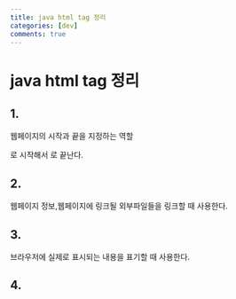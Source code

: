 ```yaml
---
title: java html tag 정리
categories: [dev]
comments: true
---
```

java html tag 정리
=============

1.<html>
 -------------

웹페이지의 시작과 끝을 지정하는 역할
  
<html>로 시작해서 </html>로 끝난다.
  
2.<head>
-------------
  
웹페이지 정보,웹페이지에 링크될 외부파일들을 링크할 때 사용한다.
  
  3.<body>
-------------
  
  브라우저에 실제로 표시되는 내용을 표기할 때 사용한다.
  
 4.<title>
-------------
  
문서제목을 지정할 때 사용한다.

<>안의 내용이 웹브라우저의 제목 표시줄에 표시된다.
  
   5.<meta>
   -------------
  
문자 인코딩(코드화,암호화),문서의 키워드 및 요약을 작성할 때 사용된다.
  
      6.<div>
  -------------
  
독자적으로 의미를 가지지 않는다.
  
웹페이지 내에 다른 정보들을 묶을때 사용한다.
  
(같은 역할을 하는 <span>도 있지만 차이가 조금 있다.)
  
    7.<a>
  -------------
  
anchor의 약자(?)로,웹페이지를 다른 웹페이지나 외부 사이트와 연결할때 사용한다.
  
(다른 프로그램으로 치면 하이퍼링크와 비슷한 것이다.)
  
사용할 수 있는 속성 값으로는,
 
 7-0.target : 새 창에서에서 링크를 열때 사용. 
  
 7-1._blank : 새로운 창에서 링크를 열때 사용.
  
 7-2._self : 현재 창에서 링크를 열때 사용.

 7-3._parent : 현재 화면을 불러낸 탭에서 링크를 열때 사용.
  
 7-4._top : 최상위 탭에서 링크를 열때 사용.
  
 7-5._title : 링크에 커서를 올렸을 때 나오는 설명을 표시.
  
 7-6._id : 같은 페이지 내에서 이동할 때 사용.
   
    8.<script>
  -------------
  
  코드를 삽입할때 사용한다.(보통 자바스크립트 코드를 넣을때 사용된다.)
  
    9.<link>
  -------------
  
  외부파일을 연결할 때 사용한다.
  
   10.<img>
  -------------
  
  이미지를 삽입할 때 사용한다.
  
  이미지 삽입 방법에는 두 가지가 있다.
  
  1.이미지를 다운로드해 파일경로를 삽입하는 방법
  
  2.다른 페이지의 주소를 복사해서 삽입하는 방법
  
11.<p>
  -------------
  
  단락을 나눌때 사용한다.
  
    12.<ul>
  -------------
  
  순서가 없는 list
  
    13.<ol>
  -------------
  
  순서가 있는 list
  
 14.<li>
  -------------
  
  <ul>과 <ol>내에서 각 항목을 나열할 때 사용
    
    15.<style>
  -------------
    
    스타일 정보를 정의할 때 사용한다.
    
    (<head>와 </head>사이에서 정의해야한다.)
    
   
     16.<br>
    -------------
    
    줄을 바꿀때 사용한다.
    
    17.<hn>
    -------------
    
    <h1>에서 <h2>로 정의되는 제목을 작성할 때 사용한다.
      
    (<h1>에서 <h2>로 갈수록 글자크기가 작아진다.)
      
      
18.<input>
    -------------
      
      웹페이지 내에서 사용자가 정보를 입력받아야할때 사용한다.
    
19.<form>
-------------      
      form을 생성할 때 사용한다.
      
20.<inframe>
-------------      
      외부페이지를 삽입할 때 사용한다.
      
     21.<nav>
-------------      
      다른 사이트로 연결하는 링크를 작성할 때 사용한다.
      
      22.<strong>
      -----------
      중요한 내용을 강조할 때 사용한다.
      
       23.<footer>
      -------------
      제작정보와 저작권 경보를 작성할 때 사용한다.
      
 24.<button>
 -------------     
      form의 요소 중 하나로,버튼을 누름으로써 입력한 값이 전송되는 등
      다양한 경우에 이용된다.
      
       26.<i>
      -------------
      문자의 기울임 정도를 조절할 때 사용한다.
      
       27.<b>
      -------------
      bold의 약자,문자를 진하게할 때 사용한다. 
      
         28.<aside>
      -------------
      본문 이외의 내용(광고,링크 등)을 표시할 때 사용된다.
      
      
      
     
      
  
출처:https://pridiot.tistory.com/6
